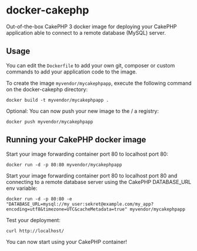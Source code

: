 docker-cakephp
======================

Out-of-the-box CakePHP 3 docker image for deploying your CakePHP application able to connect to a remote database (MySQL) server.


Usage
-----

You can edit the `Dockerfile` to add your own git, composer or custom commands to add your application code to the image.

To create the image `myvendor/mycakephpapp`, execute the following command on the docker-cakephp directory:

	docker build -t myvendor/mycakephpapp .

Optional: You can now push your new image to the / a registry:

	docker push myvendor/mycakephpapp


Running your CakePHP docker image
-----------------------------------

Start your image forwarding container port 80 to localhost port 80:

	docker run -d -p 80:80 myvendor/mycakephpapp
	
Start your image forwarding container port 80 to localhost port 80 and connecting to a remote database server using the CakePHP DATABASE_URL env variable:

	docker run -d -p 80:80 -e "DATABASE_URL=mysql://my_user:sekret@example.com/my_app?encoding=utf8&timezone=UTC&cacheMetadata=true" myvendor/mycakephpapp

Test your deployment:

	curl http://localhost/

You can now start using your CakePHP container!